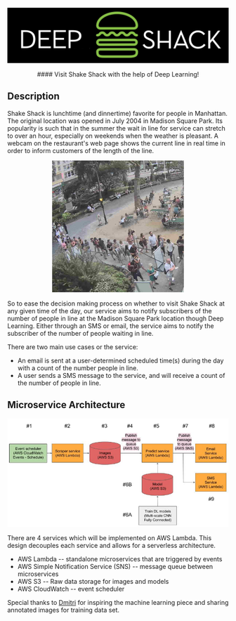 <p align="center">
<img src="images/Deep-Shack.png" width="600">
</p>

<p style="text-align: center">
#### Visit Shake Shack with the help of Deep Learning!
</p>

## Description


Shake Shack is lunchtime (and dinnertime) favorite for people in Manhattan.  The original location was opened in July 2004 in Madison Square Park.  Its popularity is such that in the summer the wait in line for service can stretch to over an hour, especially on weekends when the weather is pleasant. A webcam on the restaurant's web page shows the current line in real time in order to inform customers of the length of the line.

<p align="center">
<img src="images/shakeshack-1500848940.jpg" width="300">
</p>

So to ease the decision making process on whether to visit Shake Shack at any given time of the day, our service aims to notify subscribers of the number of people in line at the Madison Square Park location though Deep Learning.  Either through an SMS or email, the service aims to notify the subscriber of the number of people waiting in line.

There are two main use cases or the service:

- An email is sent at a user-determined scheduled time(s) during the day with a count of the number people in line.
- A user sends a SMS message to the service, and will receive a count of the number of people in line.

## Microservice Architecture

<p align="center">
<img src="images/Architecture.png" width="700">
</p>

There are 4 services which will be implemented on AWS Lambda. This design decouples each service and allows for a serverless architecture.

- AWS Lambda  -- standalone microservices that are triggered by events
- AWS Simple Notification Service (SNS) -- message queue between microservices
- AWS S3 -- Raw data storage for images and models
- AWS CloudWatch -- event scheduler

Special thanks to [Dmitri](https://github.com/dimroc/count/tree/master/ml/data/annotations) for inspiring the machine learning piece and sharing annotated images for training data set.

